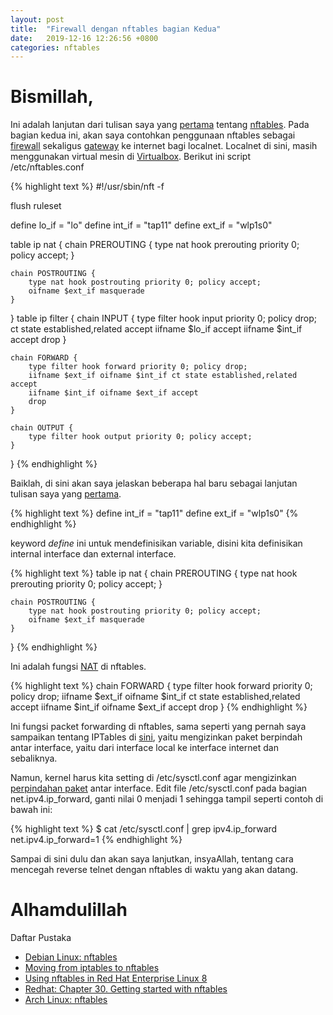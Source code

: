 ```yaml
---
layout: post
title:  "Firewall dengan nftables bagian Kedua"
date:   2019-12-16 12:26:56 +0800
categories: nftables
---
```


# Bismillah,

Ini adalah lanjutan dari tulisan saya yang
[pertama](https://www.muntaza.id/nftables/2019/12/15/nftables-01.html)
tentang [nftables](https://wiki.nftables.org/wiki-nftables/index.php/Main_Page).
Pada bagian kedua ini, akan
saya contohkan penggunaan nftables sebagai
[firewall](https://en.wikipedia.org/wiki/Firewall_(computing)) sekaligus
[gateway](https://en.wikipedia.org/wiki/Router_(computing))
ke internet bagi localnet. Localnet di sini, masih menggunakan
virtual mesin di
[Virtualbox](https://www.muntaza.id/virtualbox/2019/12/01/virtualbox-internet.html).
Berikut ini script
/etc/nftables.conf

{% highlight text %}
#!/usr/sbin/nft -f

flush ruleset

define lo_if  = "lo"
define int_if = "tap11"
define ext_if = "wlp1s0"

table ip nat {
	chain PREROUTING {
		type nat hook prerouting priority 0; policy accept;
	}

	chain POSTROUTING {
		type nat hook postrouting priority 0; policy accept;
		oifname $ext_if masquerade
	}
}
table ip filter {
	chain INPUT {
		type filter hook input priority 0; policy drop;
		ct state established,related accept
		iifname $lo_if accept
		iifname $int_if accept
		drop
	}

	chain FORWARD {
		type filter hook forward priority 0; policy drop;
		iifname $ext_if oifname $int_if ct state established,related accept
		iifname $int_if oifname $ext_if accept
		drop
	}

	chain OUTPUT {
		type filter hook output priority 0; policy accept;
	}
}
{% endhighlight %}

Baiklah, di sini akan saya jelaskan beberapa hal baru sebagai lanjutan
tulisan saya yang [pertama](https://www.muntaza.id/nftables/2019/12/15/nftables-01.html).

{% highlight text %}
define int_if = "tap11"
define ext_if = "wlp1s0"
{% endhighlight %}

keyword *define* ini untuk mendefinisikan variable, disini kita definisikan
internal interface dan external interface.

{% highlight text %}
table ip nat {
	chain PREROUTING {
		type nat hook prerouting priority 0; policy accept;
	}

	chain POSTROUTING {
		type nat hook postrouting priority 0; policy accept;
		oifname $ext_if masquerade
	}
}
{% endhighlight %}

Ini adalah fungsi [NAT](https://en.wikipedia.org/wiki/Network_address_translation)
di nftables.

{% highlight text %}
	chain FORWARD {
		type filter hook forward priority 0; policy drop;
		iifname $ext_if oifname $int_if ct state established,related accept
		iifname $int_if oifname $ext_if accept
		drop
	}
{% endhighlight %}

Ini fungsi packet forwarding di nftables, sama seperti yang pernah
saya sampaikan tentang IPTables di
[sini](https://www.muntaza.id/virtualbox/2019/12/01/virtualbox-internet.html),
yaitu mengizinkan paket berpindah antar interface, yaitu dari
interface local ke interface internet dan sebaliknya.

Namun, kernel harus kita setting
di /etc/sysctl.conf agar mengizinkan
[perpindahan paket](https://unix.stackexchange.com/questions/14056/what-is-kernel-ip-forwarding)
 antar interface.
Edit file /etc/sysctl.conf pada bagian net.ipv4.ip_forward, ganti nilai
0 menjadi 1 sehingga tampil seperti contoh di bawah ini:

{% highlight text %}
$ cat /etc/sysctl.conf | grep ipv4.ip_forward
net.ipv4.ip_forward=1
{% endhighlight %}


Sampai di sini dulu dan akan saya lanjutkan, insyaAllah, tentang
cara mencegah reverse telnet dengan nftables di waktu yang akan datang.

# Alhamdulillah


Daftar Pustaka
- [Debian Linux: nftables](https://wiki.debian.org/nftables)
- [Moving from iptables to nftables](https://wiki.nftables.org/wiki-nftables/index.php/Moving_from_iptables_to_nftables)
- [Using nftables in Red Hat Enterprise Linux 8](https://www.redhat.com/en/blog/using-nftables-red-hat-enterprise-linux-8)
- [Redhat: Chapter 30. Getting started with nftables](https://access.redhat.com/documentation/en-us/red_hat_enterprise_linux/8/html/configuring_and_managing_networking/getting-started-with-nftables_configuring-and-managing-networking)
- [Arch Linux: nftables](https://wiki.archlinux.org/index.php/Nftables)
